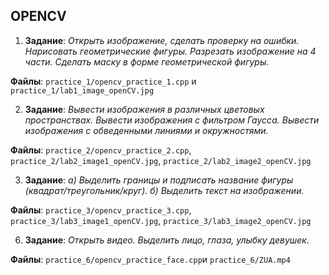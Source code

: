## OPENCV
1) **Задание**: *Открыть изображение, сделать проверку на ошибки. Нарисовать геометрические фигуры. Разрезать изображение на 4 части. Сделать маску в форме геометрической фигуры.*

**Файлы**: ```practice_1/opencv_practice_1.cpp``` и ```practice_1/lab1_image_openCV.jpg```

2) **Задание**: *Вывести изображения в различных цветовых пространствах. Вывести изображения с фильтром Гаусса. Вывести изображения с обведенными линиями и окружностями.*

**Файлы**: ```practice_2/opencv_practice_2.cpp```, ```practice_2/lab2_image1_openCV.jpg```, ```practice_2/lab2_image2_openCV.jpg```

3) **Задание**: *а) Выделить границы и подписать название фигуры (квадрат/треугольник/круг).
б) Выделить текст на изображении.*

**Файлы**: ```practice_3/opencv_practice_3.cpp```, ```practice_3/lab3_image1_openCV.jpg```, ```practice_3/lab3_image2_openCV.jpg```

6) **Задание**: *Открыть видео. Выделить лицо, глаза, улыбку девушек.*

**Файлы**: ```practice_6/opencv_practice_face.cpp```и ```practice_6/ZUA.mp4```
